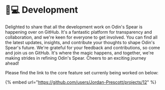 # 👨💻 Development

Delighted to share that all the development work on Odin's Spear is happening over on GitHub. It's a fantastic platform for transparency and collaboration, and we're keen for everyone to get involved. You can find all the latest updates, insights, and contribute your thoughts to shape Odin's Spear's future. We're grateful for your feedback and contributions, so come and join us on GitHub. It's where the magic happens, and together, we're making strides in refining Odin's Spear. Cheers to an exciting journey ahead!

Please find the link to the core feature set currenly being worked on below:

{% embed url="https://github.com/users/Jordan-Prescott/projects/12" %}
